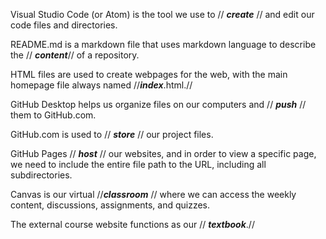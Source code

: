 Visual Studio Code (or Atom) is the tool we use to  // **_create_** // and edit our code files and directories.

README.md is a markdown file that uses markdown language to describe the  // **_content_**// of a repository.

HTML files are used to create webpages for the web, with the main homepage file always named   //**_index_**.html.//

GitHub Desktop helps us organize files on our computers and   // **_push_** //   them to GitHub.com.

GitHub.com is used to //  **_store_**  // our project files.

GitHub Pages  // **_host_** //  our websites, and in order to view a specific page, we need to include the entire file path to the URL, including all subdirectories.

Canvas is our virtual   //**_classroom_**  //  where we can access the weekly content, discussions, assignments, and quizzes.

The external course website functions as our  // **_textbook_**.//
